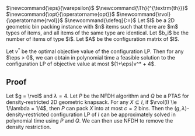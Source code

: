 <span class="invisible">
$\newcommand{\eps}{\varepsilon}$
$\newcommand{\Th}{^{\textrm{th}}}$
$\newcommand{\opt}{\operatorname{opt}}$
$\newcommand{\rvol}{\operatorname{rvol}}$
$\newcommand{\defeq}{:=}$
</span>
Let $I$ be a 2D geometric bin packing instance with $n$ items such that there are
$m$ types of items, and all items of the same type are identical.
Let $b_i$ be the number of items of type $i$.
Let $A$ be the configuration matrix of $I$.

Let $v^*$ be the optimal objective value of the configuration LP.
Then for any $\eps > 0$, we can obtain in polynomial time a feasible solution
to the configuration LP of objective value at most $(1+\eps)v^* + 4$.

## Proof

Let $g = \rvol$ and $\lambda = 4$.
Let $P$ be the NFDH algorithm and $Q$ be a PTAS for
density-restricted 2D geometric knapsack.
For any $X \subseteq I$, if $\rvol(I) \le 1/\lambda = 1/4$,
then $P$ can pack $X$ into at most $c = 2$ bins.
Then the $(g, \lambda)$-density-restricted configuration LP of $I$
can be approximately solved in polynomial time using $P$ and $Q$.
We can then use NFDH to remove the density restriction.
